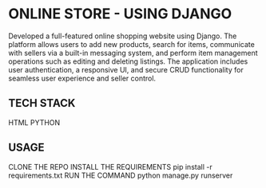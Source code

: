 # ONLINE STORE - USING DJANGO 
Developed a full-featured online shopping website using Django. The platform allows users to add new products, search for items, communicate with sellers via a built-in messaging system, and perform item management operations such as editing and deleting listings. The application includes user authentication, a responsive UI, and secure CRUD functionality for seamless user experience and seller control.

## TECH STACK 
HTML 
PYTHON

## USAGE 
CLONE THE REPO 
INSTALL THE REQUIREMENTS  pip install -r requirements.txt
RUN THE COMMAND python manage.py runserver
